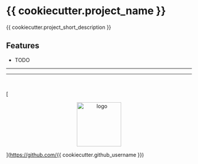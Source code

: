 # {{ cookiecutter.project_name }}

{{ cookiecutter.project_short_description }}

Features
--------

* TODO
___________
___________

<br/>

[<p align="center" ><img src="{{ cookiecutter.logo_url }}" width="120" height="120"  alt="logo"> </p>](https://github.com/{{ cookiecutter.github_username }})
